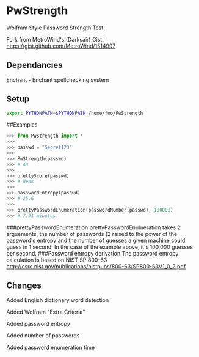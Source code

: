 # PwStrength
Wolfram Style Password Strength Test

Fork from MetroWind's (Darksair) Gist: https://gist.github.com/MetroWind/1514997

Dependancies
----
Enchant - Enchant spellchecking system

Setup
----
```bash
export PYTHONPATH=$PYTHONPATH:/home/foo/PwStrength
```
##Examples
```python
>>> from PwStrength import *
>>>
>>> passwd = "Secret123"
>>>
>>> PwStrength(passwd)
>>> # 49
>>>
>>> prettyScore(passwd)
>>> # Weak
>>>
>>> passwordEntropy(passwd)
>>> # 25.6
>>>
>>> prettyPasswordEnumeration(passwordNumber(passwd), 100000)
>>> # 7.91 minutes
```
###prettyPasswordEnumeration
prettyPasswordEnumeration takes 2 arguements, the number of passwords (2 raised to the power of the
password's entropy and the number of guesses a given machine could guess in 1 second. In the case
of the example above, it's 100,000 guesses per second.
###Password entropy derivation
The password entropy calculation is based on NIST SP 800-63
http://csrc.nist.gov/publications/nistpubs/800-63/SP800-63V1_0_2.pdf

Changes
----
Added English dictionary word detection

Added Wolfram "Extra Criteria"

Added password entropy

Added number of passwords

Added password enumeration time
